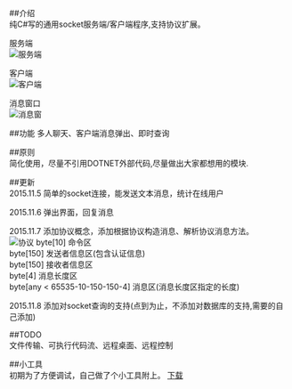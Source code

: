 ##介绍	
纯C#写的通用socket服务端/客户端程序,支持协议扩展。	  
  
服务端  
![服务端](https://github.com/tinygg/Socket.Net/blob/master/image/server.png?raw=true)  
  
客户端  
![客户端](https://github.com/tinygg/Socket.Net/blob/master/image/client.png?raw=true)  
  
消息窗口  
![消息窗](https://github.com/tinygg/Socket.Net/blob/master/image/msg.png?raw=true)  

##功能
多人聊天、客户端消息弹出、即时查询	

##原则	
简化使用，尽量不引用DOTNET外部代码,尽量做出大家都想用的模块.	

##更新	
2015.11.5  简单的socket连接，能发送文本消息，统计在线用户

2015.11.6  弹出界面，回复消息	

2015.11.7  添加协议概念，添加根据协议构造消息、解析协议消息方法。	
![协议](https://github.com/tinygg/Socket.Net/blob/master/image/protocol.png?raw=true)
byte[10] 命令区  
byte[150] 发送者信息区(包含认证信息)  
byte[150] 接收者信息区  
byte[4] 消息长度区  
byte[any < 65535-10-150-150-4] 消息区(消息长度区指定的长度)	  

2015.11.8  添加对socket查询的支持(点到为止，不添加对数据库的支持,需要的自己添加)

##TODO  
文件传输、可执行代码流、远程桌面、远程控制  

##小工具  
初期为了方便调试，自己做了个小工具附上。
[下载](https://github.com/tinygg/Tools.Net/releases/download/V0.1/Convert.zip)
